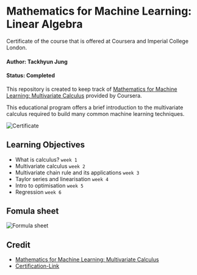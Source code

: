 # Mathematics for Machine Learning: Linear Algebra

Certificate of the course that is offered at Coursera and Imperial College London.

#### Author: Tackhyun Jung

#### Status: Completed

This repository is created to keep track of [Mathematics for Machine Learning: Multivariate Calculus](https://www.coursera.org/learn/multivariate-calculus-machine-learning) provided by Coursera.

This educational program offers a brief introduction to the multivariate calculus required to build many common machine learning techniques. 

![Certificate](https://user-images.githubusercontent.com/41291493/112407868-27d86c00-8d5a-11eb-8d38-3862ee5ba9a6.png)

## Learning Objectives

- What is calculus? `week 1`
- Multivariate calculus `week 2`
- Multivariate chain rule and its applications `week 3`
- Taylor series and linearisation `week 4`
- Intro to optimisation `week 5`
- Regression `week 6`

## Fomula sheet

![Formula sheet](https://user-images.githubusercontent.com/41291493/112100620-bcbb5800-8be8-11eb-93f3-f5287123c816.png)

## Credit

- [Mathematics for Machine Learning: Multivariate Calculus](https://www.coursera.org/learn/multivariate-calculus-machine-learning)
- [Certification-Link](https://www.coursera.org/account/accomplishments/verify/NUNTFRL5MBQG)
